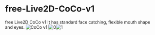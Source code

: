 # free-Live2D-CoCo-v1
free Live2D CoCo v1 It has standard face catching, flexible mouth shape and eyes.
![CoCo v1](https://github.com/user-attachments/assets/e1ca851f-195f-4f72-9b33-7e4f5f37df65)
![0](https://github.com/user-attachments/assets/51e562c4-667c-402f-b858-079ddc0243c6)![1](https://github.com/user-attachments/assets/484d9e1a-2ba2-4e2a-ae24-1a7caeaa5cfc)
